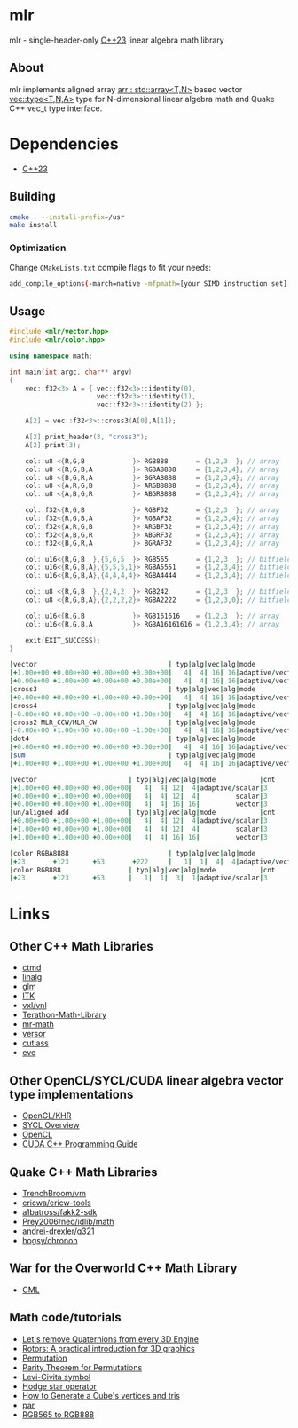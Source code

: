 # mlr

mlr - single-header-only [C++23][1] linear algebra math library

## About

mlr implements aligned array [arr : std::array<T,N>][3] based vector [vec::type<T,N,A>][4] type for N-dimensional linear algebra math and Quake C++ vec_t type interface.

# Dependencies

- [C++23][1]

## Building

```sh
cmake . --install-prefix=/usr
make install
```

### Optimization

Change `CMakeLists.txt` compile flags to fit your needs:
```sh
add_compile_options(-march=native -mfpmath=[your SIMD instruction set] -O3)
```

## Usage

```c++
#include <mlr/vector.hpp>
#include <mlr/color.hpp>

using namespace math;

int main(int argc, char** argv)
{
    vec::f32<3> A = { vec::f32<3>::identity(0),
                      vec::f32<3>::identity(1),
                      vec::f32<3>::identity(2) };

    A[2] = vec::f32<3>::cross3(A[0],A[1]);

    A[2].print_header(3, "cross3");
    A[2].print(3);

    col::u8 <{R,G,B            }> RGB888       = {1,2,3  }; // array    type
    col::u8 <{R,G,B,A          }> RGBA8888     = {1,2,3,4}; // array    type
    col::u8 <{B,G,R,A          }> BGRA8888     = {1,2,3,4}; // array    type
    col::u8 <{A,R,G,B          }> ARGB8888     = {1,2,3,4}; // array    type
    col::u8 <{A,B,G,R          }> ABGR8888     = {1,2,3,4}; // array    type

    col::f32<{R,G,B            }> RGBF32       = {1,2,3  }; // array    type
    col::f32<{R,G,B,A          }> RGBAF32      = {1,2,3,4}; // array    type
    col::f32<{A,R,G,B          }> ARGBF32      = {1,2,3,4}; // array    type
    col::f32<{A,B,G,R          }> ABGRF32      = {1,2,3,4}; // array    type
    col::f32<{B,G,R,A          }> BGRAF32      = {1,2,3,4}; // array    type

    col::u16<{R,G,B  },{5,6,5  }> RGB565       = {1,2,3  }; // bitfield type
    col::u16<{R,G,B,A},{5,5,5,1}> RGBA5551     = {1,2,3,4}; // bitfield type
    col::u16<{R,G,B,A},{4,4,4,4}> RGBA4444     = {1,2,3,4}; // bitfield type

    col::u8 <{R,G,B  },{2,4,2  }> RGB242       = {1,2,3  }; // bitfield type
    col::u8 <{R,G,B,A},{2,2,2,2}> RGBA2222     = {1,2,3,0}; // bitfield type

    col::u16<{R,G,B            }> RGB161616    = {1,2,3  }; // array    type
    col::u16<{R,G,B,A          }> RGBA16161616 = {1,2,3,4}; // array    type

    exit(EXIT_SUCCESS);
}
```
```fortran
|vector                                 | typ|alg|vec|alg|mode           |cnt
|+1.00e+00 +0.00e+00 +0.00e+00 +0.00e+00|   4|  4| 16| 16|adaptive/vector|4
|+0.00e+00 +1.00e+00 +0.00e+00 +0.00e+00|   4|  4| 16| 16|adaptive/vector|4
|cross3                                 | typ|alg|vec|alg|mode           |cnt
|+0.00e+00 +0.00e+00 +1.00e+00 +0.00e+00|   4|  4| 16| 16|adaptive/vector|4
|cross4                                 | typ|alg|vec|alg|mode           |cnt
|-0.00e+00 +0.00e+00 -0.00e+00 +1.00e+00|   4|  4| 16| 16|adaptive/vector|4
|cross2 MLR_CCW/MLR_CW                  | typ|alg|vec|alg|mode           |cnt
|-0.00e+00 +1.00e+00 +0.00e+00 -1.00e+00|   4|  4| 16| 16|adaptive/vector|4
|dot4                                   | typ|alg|vec|alg|mode           |cnt
|+0.00e+00 +0.00e+00 +0.00e+00 +0.00e+00|   4|  4| 16| 16|adaptive/vector|4
|sum                                    | typ|alg|vec|alg|mode           |cnt
|+1.00e+00 +1.00e+00 +1.00e+00 +1.00e+00|   4|  4| 16| 16|adaptive/vector|4

|vector                       | typ|alg|vec|alg|mode           |cnt
|+1.00e+00 +0.00e+00 +0.00e+00|   4|  4| 12|  4|adaptive/scalar|3
|+0.00e+00 +1.00e+00 +0.00e+00|   4|  4| 12|  4|         scalar|3
|+0.00e+00 +0.00e+00 +1.00e+00|   4|  4| 16| 16|         vector|3
|un/aligned add               | typ|alg|vec|alg|mode           |cnt
|+0.00e+00 +1.00e+00 +1.00e+00|   4|  4| 12|  4|adaptive/scalar|3
|+1.00e+00 +0.00e+00 +1.00e+00|   4|  4| 12|  4|         scalar|3
|+1.00e+00 +1.00e+00 +0.00e+00|   4|  4| 16| 16|         vector|3

|color RGBA8888                         | typ|alg|vec|alg|mode           |cnt
|+23       +123      +53       +222     |   1|  1|  4|  4|adaptive/vector|4
|color RGB888                 | typ|alg|vec|alg|mode           |cnt
|+23       +123      +53      |   1|  1|  3|  1|adaptive/scalar|3
```
# Links
## Other C++ Math Libraries
- [ctmd][32]
- [linalg][28]
- [glm][35]
- [ITK][8]
- [vxl/vnl][9]
- [Terathon-Math-Library][10]
- [mr-math][11]
- [versor][12]
- [cutlass][33]
- [eve][34]
## Other OpenCL/SYCL/CUDA linear algebra vector type implementations
- [OpenGL/KHR][2]
- [SYCL Overview][23]
- [OpenCL][24]
- [CUDA C++ Programming Guide][25]
## Quake C++ Math Libraries
- [TrenchBroom/vm][5]
- [ericwa/ericw-tools][26]
- [a1batross/fakk2-sdk][21]
- [Prey2006/neo/idlib/math][22]
- [andrei-drexler/q321][27]
- [hogsy/chronon][29]
## War for the Overworld C++ Math Library 
- [CML][20]
## Math code/tutorials
- [Let's remove Quaternions from every 3D Engine][31]
- [Rotors: A practical introduction for 3D graphics][30]
- [Permutation][13]
- [Parity Theorem for Permutations][14]
- [Levi-Civita symbol][15]
- [Hodge star operator][16]
- [How to Generate a Cube's vertices and tris][17]
- [par][18]
- [RGB565 to RGB888][19]

[1]: https://isocpp.org/
[2]: https://github.com/KhronosGroup/OpenGL-Registry/blob/main/api/GL/glcorearb.h
[3]: https://github.com/jopadan/mlr/blob/main/include/mlr/array.hpp
[4]: https://github.com/jopadan/mlr/blob/main/include/mlr/vector.hpp

[5]: https://github.com/TrenchBroom/TrenchBroom/tree/master/lib/vm
[26]: https://github.com/ericwa/ericw-tools/blob/main/include/common/qvec.hh
[6]: https://github.com/quakeforge/quakeforge/tree/master/include/QF/simd
[7]: https://github.com/fte-team/fteqw
[27]: https://github.com/andrei-drexler/q321/blob/main/src/engine/math.h
[29]: https://github.com/hogsy/chronon/blob/master/qcommon/include/qcommon/math_vector.h

[8]: https://github.com/InsightSoftwareConsortium/ITK
[9]: https://github.com/vxl/vxl/tree/master/core/vnl
[10]: https://github.com/EricLengyel/Terathon-Math-Library
[11]: https://github.com/4J-company/mr-math/
[12]: https://github.com/wolftype/versor/

[13]: https://en.wikipedia.org/wiki/Permutation
[14]: https://maa.org/book/export/html/115646
[15]: https://en.wikipedia.org/wiki/Levi-Civita_symbol
[16]: https://en.wikipedia.org/wiki/Hodge_star_operator
[17]: https://catonif.github.io/cube/
[18]: https://github.com/prideout/par/
[19]: https://retrocomputing.stackexchange.com/questions/27400/what-is-the-most-accurate-way-to-map-6-bit-vga-palette-to-8-bit
[20]: https://github.com/demianmnave/CML
[21]: https://github.com/a1batross/fakk2-sdk/blob/master/source/source/qcommon/vector.h
[22]: https://github.com/FriskTheFallenHuman/Prey2006/blob/master/neo/idlib/math
[23]: https://www.khronos.org/sycl/
[24]: https://www.khronos.org/opencl/
[25]: https://docs.nvidia.com/cuda/cuda-c-programming-guide/
[28]: https://github.com/SideShowBoBGOT/linalg-conan
[30]: https://jacquesheunis.com/post/rotors/
[31]: https://marctenbosch.com/quaternions/
[32]: https://github.com/uomrobotic/ctmd/
[33]: https://github.com/NVIDIA/cutlass/
[34]: https://github.com/jfalcou/eve/
[35]: https://github.com/g-truc/glm/
